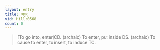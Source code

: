 ```yaml
---
layout: entry
title: འཇུད་
vid: Hill:0568
count: 0
---
```

> [To go into, enter]CD\. (archaic) To enter, put inside DS\. (archaic) To cause to enter, to insert, to induce TC\.


